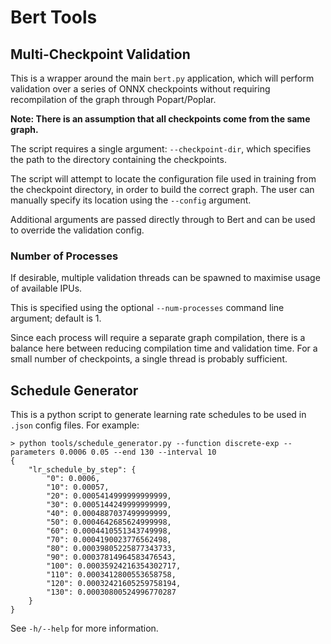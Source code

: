 # Bert Tools

## Multi-Checkpoint Validation
This is a wrapper around the main `bert.py` application, which will perform validation over
a series of ONNX checkpoints without requiring recompilation of the graph through Popart/Poplar.

__Note: There is an assumption that all checkpoints come from the same graph.__

The script requires a single argument: `--checkpoint-dir`, which specifies the path to the
directory containing the checkpoints.

The script will attempt to locate the configuration file used in training from the checkpoint
directory, in order to build the correct graph. The user can manually specify its location
using the `--config` argument.

Additional arguments are passed directly through to Bert and can be used to override the
validation config.

### Number of Processes
If desirable, multiple validation threads can be spawned to maximise usage of available IPUs.

This is specified using the optional `--num-processes` command line argument; default is 1.

Since each process will require a separate graph compilation, there is a balance here between
reducing compilation time and validation time. For a small number of checkpoints, a single thread
is probably sufficient.

## Schedule Generator
This is a python script to generate learning rate schedules to be used in `.json` config files. For example: 
```
> python tools/schedule_generator.py --function discrete-exp --parameters 0.0006 0.05 --end 130 --interval 10
{
    "lr_schedule_by_step": {
        "0": 0.0006,
        "10": 0.00057,
        "20": 0.0005414999999999999,
        "30": 0.0005144249999999999,
        "40": 0.0004887037499999999,
        "50": 0.0004642685624999998,
        "60": 0.0004410551343749998,
        "70": 0.0004190023776562498,
        "80": 0.00039805225877343733,
        "90": 0.00037814964583476543,
        "100": 0.00035924216354302717,
        "110": 0.0003412800553658758,
        "120": 0.00032421605259758194,
        "130": 0.00030800524996770287
    }
}

```
See `-h/--help` for more information.